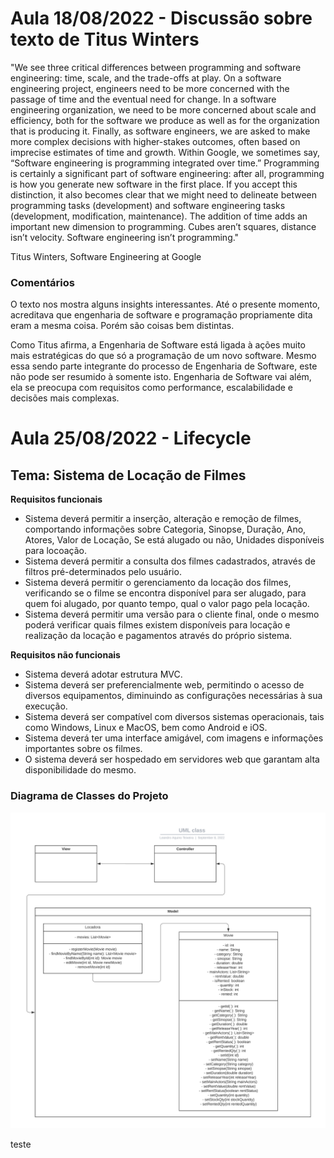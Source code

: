 # Aula 18/08/2022 - Discussão sobre texto de Titus Winters

"We see three critical differences between programming and software engineering: time, scale, and the trade-offs at play. On a software engineering project, engineers need to be more concerned with the passage of time and the eventual need for change. In a software engineering organization, we need to be more concerned about scale and efficiency, both for the software we produce as well as for the organization that is producing it. Finally, as software engineers, we are asked to make more complex decisions with higher-stakes outcomes, often based on imprecise estimates of time and growth. Within Google, we sometimes say, “Software engineering is programming integrated over time.” Programming is certainly a significant part of software engineering: after all, programming is how you generate new software in the first place. If you accept this distinction, it also becomes clear that we might need to delineate between programming tasks (development) and software engineering tasks (development, modification, maintenance). The addition of time adds an important new dimension to programming. Cubes aren’t squares, distance isn’t velocity. Software engineering isn’t programming."

Titus Winters, Software Engineering at Google

### **Comentários**

O texto nos mostra alguns insights interessantes. Até o presente momento, acreditava que engenharia de software e programação propriamente dita eram a mesma coisa. Porém são coisas bem distintas.

Como Titus afirma, a Engenharia de Software está ligada à ações muito mais estratégicas do que só a programação de um novo software. Mesmo essa sendo parte integrante do processo de Engenharia de Software, este não pode ser resumido à somente isto. Engenharia de Software vai além, ela se preocupa com requisitos como performance, escalabilidade e decisões mais complexas.

# Aula 25/08/2022 - Lifecycle

## **Tema: Sistema de Locação de Filmes**

**Requisitos funcionais**
* Sistema deverá permitir a inserção, alteração e remoção de filmes, comportando informações sobre Categoria, Sinopse, Duração, Ano, Atores, Valor de Locação, Se está alugado ou não, Unidades disponíveis para locoação.
* Sistema deverá permitir a consulta dos filmes cadastrados, através de filtros pré-determinados pelo usuário.
* Sistema deverá permitir o gerenciamento da locação dos filmes, verificando se o filme se encontra disponível para ser alugado, para quem foi alugado, por quanto tempo, qual o valor pago pela locação.
* Sistema deverá permitir uma versão para o cliente final, onde o mesmo poderá verificar quais filmes existem disponíveis para locação e realização da locação e pagamentos através do próprio sistema.

**Requisitos não funcionais**
* Sistema deverá adotar estrutura MVC.
* Sistema deverá ser preferencialmente web, permitindo o acesso de diversos equipamentos, diminuindo as configurações necessárias à sua execução.
* Sistema deverá ser compatível com diversos sistemas operacionais, tais como Windows, Linux e MacOS, bem como Android e iOS.
* Sistema deverá ter uma interface amigável, com imagens e informações importantes sobre os filmes.
* O sistema deverá ser hospedado em servidores web que garantam alta disponibilidade do mesmo.

### Diagrama de Classes do Projeto

![Diagrama de Classes](diagrama-de-classes.png)

teste
